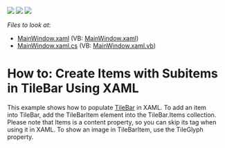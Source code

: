 <!-- default badges list -->
![](https://img.shields.io/endpoint?url=https://codecentral.devexpress.com/api/v1/VersionRange/128659415/14.2.4%2B)
[![](https://img.shields.io/badge/Open_in_DevExpress_Support_Center-FF7200?style=flat-square&logo=DevExpress&logoColor=white)](https://supportcenter.devexpress.com/ticket/details/T326355)
[![](https://img.shields.io/badge/📖_How_to_use_DevExpress_Examples-e9f6fc?style=flat-square)](https://docs.devexpress.com/GeneralInformation/403183)
<!-- default badges end -->
<!-- default file list -->
*Files to look at*:

* [MainWindow.xaml](./CS/WpfApplication303/MainWindow.xaml) (VB: [MainWindow.xaml](./VB/WpfApplication303/MainWindow.xaml))
* [MainWindow.xaml.cs](./CS/WpfApplication303/MainWindow.xaml.cs) (VB: [MainWindow.xaml.vb](./VB/WpfApplication303/MainWindow.xaml.vb))
<!-- default file list end -->
# How to: Create Items with Subitems in TileBar Using XAML


<p>This example shows how to populate <a href="https://documentation.devexpress.com/WPF/115595/Controls-and-Libraries/Navigation-Controls/Tile-Bar">TileBar</a> in XAML. To add an item into TileBar, add the TileBarItem element into the TileBar.Items collection. Please note that Items is a content property, so you can skip its tag when using it in XAML. To show an image in TileBarItem, use the TileGlyph property. </p>

<br/>


